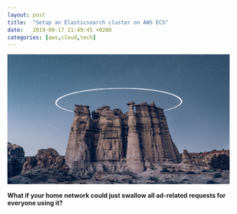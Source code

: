 ```yaml
---
layout: post
title:  "Setup an Elasticsearch cluster on AWS ECS"
date:   2019-09-17 11:49:45 +0200
categories: [aws,cloud,tech]
---
```


![Hole in the sky](/assets/images/space_circle_hole.jpg)

**What if your home network could just swallow all ad-related requests for everyone using it?**


